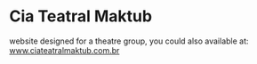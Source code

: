 # Cia Teatral Maktub

website designed for a theatre group, you could also available at: www.ciateatralmaktub.com.br
